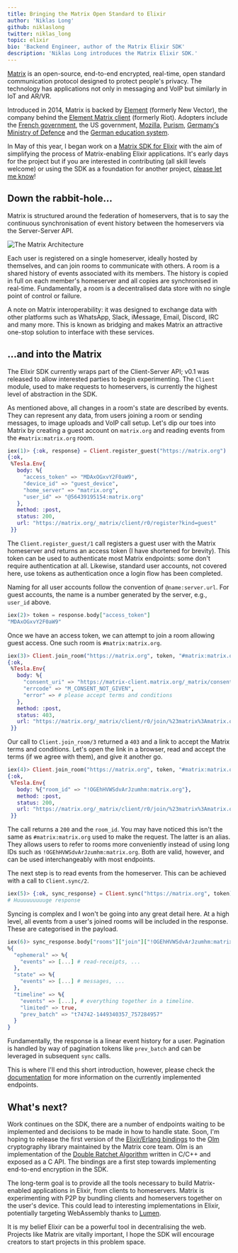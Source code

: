 ```yaml
---
title: Bringing the Matrix Open Standard to Elixir
author: 'Niklas Long'
github: niklaslong
twitter: niklas_long
topic: elixir
bio: 'Backend Engineer, author of the Matrix Elixir SDK'
description: 'Niklas Long introduces the Matrix Elixir SDK.'
---
```


[Matrix](https://matrix.org) is an open-source, end-to-end encrypted, real-time,
open standard communication protocol designed to protect people's privacy. The
technology has applications not only in messaging and VoIP but similarly in IoT
and AR/VR.

<!--break-->

Introduced in 2014, Matrix is backed by [Element](https://element.io/about)
(formerly New Vector), the company behind the
[Element Matrix client](https://element.io/) (formerly Riot). Adopters include
the
[French government](https://matrix.org/blog/2018/04/26/matrix-and-riot-confirmed-as-the-basis-for-frances-secure-instant-messenger-app),
the US government, [Mozilla](https://wiki.mozilla.org/Matrix),
[Purism](https://matrix.org/blog/2017/08/24/the-librem-5-from-purism-a-matrix-native-smartphone),
[Germany's Ministry of Defence](https://www.heise.de/newsticker/meldung/Open-Source-Bundeswehr-baut-eigene-verschluesselte-Messenger-App-4623404.html)
and the
[German education system](https://sifted.eu/articles/element-germany-deal/).

In May of this year, I began work on a
[Matrix SDK for Elixir](https://github.com/niklaslong/matrix-elixir-sdk) with
the aim of simplifying the process of Matrix-enabling Elixir applications. It's
early days for the project but if you are interested in contributing (all skill
levels welcome) or using the SDK as a foundation for another project,
[please let me know](mailto:niklaslong@protonmail.ch)!

## Down the rabbit-hole...

Matrix is structured around the federation of homeservers, that is to say the
continuous synchronisation of event history between the homeservers via the
Server-Server API.

![The Matrix Architecture](/assets/images/posts/2020-08-22-bringing-matrix-to-elixir.md/matrix_architecture.png)

Each user is registered on a single homeserver, ideally hosted by themselves,
and can join rooms to communicate with others. A room is a shared history of
events associated with its members. The history is copied in full on each
member's homeserver and all copies are synchronised in real-time. Fundamentally,
a room is a decentralised data store with no single point of control or failure.

A note on Matrix interoperability: it was designed to exchange data with other
platforms such as WhatsApp, Slack, iMessage, Email, Discord, IRC and many more.
This is known as bridging and makes Matrix an attractive one-stop solution to
interface with these services.

## ...and into the Matrix

The Elixir SDK currently wraps part of the Client-Server API; v0.1 was released
to allow interested parties to begin experimenting. The `Client` module, used to
make requests to homeservers, is currently the highest level of abstraction in
the SDK.

As mentioned above, all changes in a room's state are described by events. They
can represent any data, from users joining a room or sending messages, to image
uploads and VoIP call setup. Let's dip our toes into Matrix by creating a guest
account on `matrix.org` and reading events from the `#matrix:matrix.org` room.

```elixir
iex(1)> {:ok, response} = Client.register_guest("https://matrix.org")
{:ok,
 %Tesla.Env{
   body: %{
     "access_token" => "MDAxOGxvY2F0aW9",
     "device_id" => "guest_device",
     "home_server" => "matrix.org",
     "user_id" => "@56439195154:matrix.org"
   },
   method: :post,
   status: 200,
   url: "https://matrix.org/_matrix/client/r0/register?kind=guest"
 }}
```

The `Client.register_guest/1` call registers a guest user with the Matrix
homeserver and returns an access token (I have shortened for brevity). This
token can be used to authenticate most Matrix endpoints: some don't require
authentication at all. Likewise, standard user accounts, not covered here, use
tokens as authentication once a login flow has been completed.

Naming for all user accounts follow the convention of `@name:server.url`. For
guest accounts, the name is a number generated by the server, e.g., `user_id`
above.

```elixir
iex(2)> token = response.body["access_token"]
"MDAxOGxvY2F0aW9"
```

Once we have an access token, we can attempt to join a room allowing guest
access. One such room is `#matrix:matrix.org`.

```elixir
iex(3)> Client.join_room("https://matrix.org", token, "#matrix:matrix.org")
{:ok,
 %Tesla.Env{
   body: %{
     "consent_uri" => "https://matrix-client.matrix.org/_matrix/consent?",
     "errcode" => "M_CONSENT_NOT_GIVEN",
     "error" => # please accept terms and conditions
   },
   method: :post,
   status: 403,
   url: "https://matrix.org/_matrix/client/r0/join/%23matrix%3Amatrix.org"
 }}
```

Our call to `Client.join_room/3` returned a `403` and a link to accept the
Matrix terms and conditions. Let's open the link in a browser, read and accept
the terms (if we agree with them), and give it another go.

```elixir
iex(4)> Client.join_room("https://matrix.org", token, "#matrix:matrix.org")
{:ok,
 %Tesla.Env{
   body: %{"room_id" => "!OGEhHVWSdvArJzumhm:matrix.org"},
   method: :post,
   status: 200,
   url: "https://matrix.org/_matrix/client/r0/join/%23matrix%3Amatrix.org"
 }}
```

The call returns a `200` and the `room_id`. You may have noticed this isn't the
same as `#matrix:matrix.org` used to make the request. The latter is an alias.
They allows users to refer to rooms more conveniently instead of using long IDs
such as `!OGEhHVWSdvArJzumhm:matrix.org`. Both are valid, however, and can be
used interchangeably with most endpoints.

The next step is to read events from the homeserver. This can be achieved with a
call to `Client.sync/2`.

```elixir
iex(5)> {:ok, sync_response} = Client.sync("https://matrix.org", token)
# Huuuuuuuuuge response
```

Syncing is complex and I won't be going into any great detail here. At a high
level, all events from a user's joined rooms will be included in the response.
These are categorised in the payload.

```elixir
iex(6)> sync_response.body["rooms"]["join"]["!OGEhHVWSdvArJzumhm:matrix.org"]
%{
  "ephemeral" => %{
    "events" => [...] # read-receipts, ...
  },
  "state" => %{
    "events" => [...] # messages, ...
  },
  "timeline" => %{
    "events" => [...], # everything together in a timeline.
    "limited" => true,
    "prev_batch" => "t74742-1449340357_757284957"
  }
}
```

Fundamentally, the response is a linear event history for a user. Pagination is
handled by way of pagination tokens like `prev_batch` and can be leveraged in
subsequent `sync` calls.

This is where I'll end this short introduction, however, please check the
[documentation](https://hexdocs.pm/matrix_sdk/) for more information on the
currently implemented endpoints.

## What's next?

Work continues on the SDK, there are a number of endpoints waiting to be
implemented and decisions to be made in how to handle state. Soon, I'm hoping to
release the first version of the
[Elixir/Erlang bindings](https://github.com/niklaslong/olm-elixir) to the
[Olm](https://gitlab.matrix.org/matrix-org/olm) cryptography library maintained
by the Matrix core team. Olm is an implementation of the
[Double Ratchet Algorithm](https://signal.org/docs/specifications/doubleratchet)
written in C/C++ and exposed as a C API. The bindings are a first step towards
implementing end-to-end encryption in the SDK.

The long-term goal is to provide all the tools necessary to build Matrix-enabled
applications in Elixir, from clients to homeservers. Matrix is experimenting
with P2P by bundling clients and homeservers together on the user's device. This
could lead to interesting implementations in Elixir, potentially targeting
WebAssembly thanks to [Lumen](https://github.com/lumen/lumen).

It is my belief Elixir can be a powerful tool in decentralising the web.
Projects like Matrix are vitally important, I hope the SDK will encourage
creators to start projects in this problem space.
